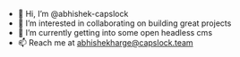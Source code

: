 - 👋 Hi, I’m @abhishek-capslock
- 👀 I’m interested in collaborating on building great projects 
- 🌱 I’m currently getting into some open headless cms 
- 📫 Reach me at abhishekharge@capslock.team
